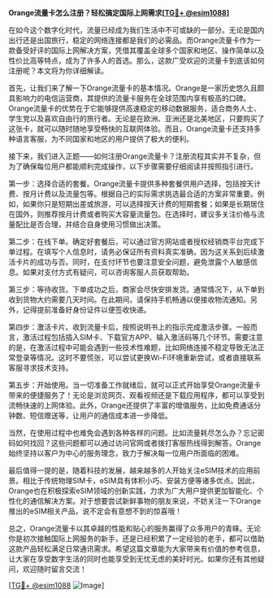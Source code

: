 **Orange流量卡怎么注册？轻松搞定国际上网需求[[TG💪+ @esim1088](https://t.me/s/esim1088)]**

在如今这个数字化时代，流量已经成为我们生活中不可或缺的一部分。无论是国内出行还是出国旅行，稳定的网络连接都是我们的必需品。而Orange流量卡作为一款备受好评的国际上网解决方案，凭借其覆盖全球多个国家和地区、操作简单以及性价比高等特点，成为了许多人的首选。那么，这款广受欢迎的流量卡到底该如何注册呢？本文将为你详细解读。

首先，让我们来了解一下Orange流量卡的基本情况。Orange是一家历史悠久且颇具影响力的电信运营商，其提供的流量卡服务在全球范围内享有极高的口碑。Orange流量卡的优势在于它能够提供高速稳定的移动数据服务，适合商务人士、学生党以及喜欢自由行的旅行者。无论是在欧洲、亚洲还是北美地区，只要购买了这张卡，就可以随时随地享受畅快的互联网体验。而且，Orange流量卡还支持多种语言客服，为不同国家和地区的用户提供了极大的便利。

接下来，我们进入正题——如何注册Orange流量卡？注册流程其实并不复杂，但为了确保每位用户都能顺利完成操作，以下步骤需要仔细阅读并按照指引进行。

第一步：选择合适的套餐。Orange流量卡提供多种套餐供用户选择，包括按天计费、按月计费以及流量包等。根据自己的实际需求挑选最合适的方案非常重要。例如，如果你只是短期出差或旅游，可以选择按天计费的短期套餐；如果是长期居住在国外，则推荐按月计费或者购买大容量流量包。在选择时，建议多关注价格与流量配比是否合理，并结合自身使用习惯做出决策。

第二步：在线下单。确定好套餐后，可以通过官方网站或者授权经销商平台完成下单过程。在填写个人信息时，请务必保证所有资料真实准确，因为这关系到后续激活卡片的成功与否。同时，在支付环节也要注意安全问题，避免泄露个人敏感信息。如果对支付方式有疑问，可以咨询客服人员获取帮助。

第三步：等待收货。下单成功之后，商家会尽快安排发货。通常情况下，从下单到收到货物大约需要几天时间。在此期间，请保持手机畅通以便接收物流通知。另外，记得提前准备好身份证件以便签收快递。

第四步：激活卡片。收到流量卡后，按照说明书上的指示完成激活步骤。一般而言，激活过程包括插入SIM卡、下载官方APP、输入激活码等几个环节。需要注意的是，在激活过程中可能会遇到一些技术性难题，比如网络连接不稳定导致无法正常登录等情况。这时不要慌张，可以尝试更换Wi-Fi环境重新尝试，或者直接联系客服寻求技术支持。

第五步：开始使用。当一切准备工作就绪后，就可以正式开始享受Orange流量卡带来的便捷服务了！无论是浏览网页、观看视频还是下载应用程序，都可以享受到流畅快速的上网体验。此外，Orange还提供了丰富的增值服务，比如免费通话分钟数、短信赠送等，让用户的通信成本进一步降低。

当然，在使用过程中也难免会遇到各种各样的问题。比如流量耗尽怎么办？忘记密码如何找回？这些问题都可以通过访问官网或者拨打客服热线得到解答。Orange始终坚持以客户为中心的服务理念，致力于解决每一位用户所面临的困难。

最后值得一提的是，随着科技的发展，越来越多的人开始关注eSIM技术的应用前景。相比于传统物理SIM卡，eSIM具有体积小巧、安装方便等诸多优点。因此，Orange也在积极探索eSIM领域的创新实践，力求为广大用户提供更加智能化、个性化的通信解决方案。对于想要尝试新鲜事物的朋友来说，不妨关注一下Orange推出的eSIM相关产品，说不定会有意想不到的惊喜哦！

总之，Orange流量卡以其卓越的性能和贴心的服务赢得了众多用户的青睐。无论你是初次接触国际上网服务的新手，还是已经积累了一定经验的老手，都可以借助这款产品轻松满足日常通讯需求。希望这篇文章能为大家带来有价值的参考信息，让大家在享受数字生活的同时也能享受到无忧无虑的美好时光。如果你还有其他疑问，欢迎随时留言交流！

[[TG💪+ @esim1088](https://t.me/s/esim1088) ![Image](https://i.postimg.cc/4NQfJmqS/Snipaste-2025-05-13-00-14-12.png)]
